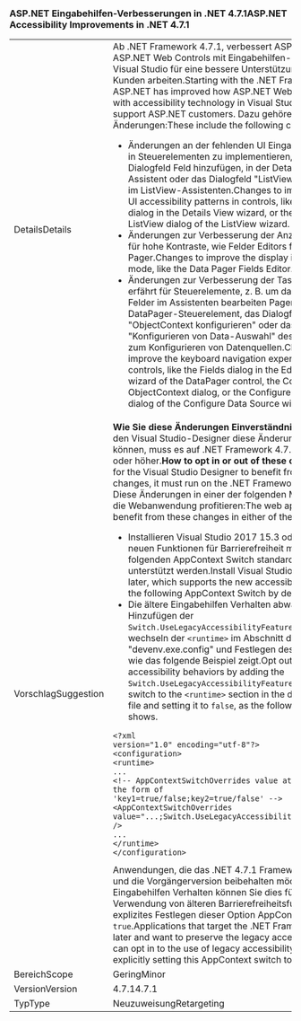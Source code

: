 ### <a name="aspnet-accessibility-improvements-in-net-471"></a><span data-ttu-id="b1883-101">ASP.NET Eingabehilfen-Verbesserungen in .NET 4.7.1</span><span class="sxs-lookup"><span data-stu-id="b1883-101">ASP.NET Accessibility Improvements in .NET 4.7.1</span></span>

|   |   |
|---|---|
|<span data-ttu-id="b1883-102">Details</span><span class="sxs-lookup"><span data-stu-id="b1883-102">Details</span></span>|<span data-ttu-id="b1883-103">Ab .NET Framework 4.7.1, verbessert ASP.NET wie ASP.NET Web Controls mit Eingabehilfen-Technologie in Visual Studio für eine bessere Unterstützung für ASP.NET Kunden arbeiten.</span><span class="sxs-lookup"><span data-stu-id="b1883-103">Starting with the .NET Framework 4.7.1, ASP.NET has improved how ASP.NET Web Controls work with accessibility technology in Visual Studio to better support ASP.NET customers.</span></span>  <span data-ttu-id="b1883-104">Dazu gehören die folgenden Änderungen:</span><span class="sxs-lookup"><span data-stu-id="b1883-104">These include the following changes:</span></span><ul><li><span data-ttu-id="b1883-105">Änderungen an der fehlenden UI Eingabehilfen Muster in Steuerelementen zu implementieren, wie das Dialogfeld Feld hinzufügen, in der Detailansicht-Assistent oder das Dialogfeld "ListView konfigurieren" im ListView-Assistenten.</span><span class="sxs-lookup"><span data-stu-id="b1883-105">Changes to implement missing UI accessibility patterns in controls, like the Add Field dialog in the Details View wizard, or the Configure ListView dialog of the ListView wizard.</span></span></li><li><span data-ttu-id="b1883-106">Änderungen zur Verbesserung der Anzeige im Modus für hohe Kontraste, wie Felder Editors für den Pager.</span><span class="sxs-lookup"><span data-stu-id="b1883-106">Changes to improve the display in High Contrast mode, like the Data Pager Fields Editor.</span></span></li><li><span data-ttu-id="b1883-107">Änderungen zur Verbesserung der Tastaturnavigation erfährt für Steuerelemente, z. B. um das Dialogfeld Felder im Assistenten bearbeiten Pagerfelder DataPager-Steuerelement, das Dialogfeld "ObjectContext konfigurieren" oder das Dialogfeld "Konfigurieren von Data-Auswahl" des Assistenten zum Konfigurieren von Datenquellen.</span><span class="sxs-lookup"><span data-stu-id="b1883-107">Changes to improve the keyboard navigation experiences for controls, like the Fields dialog in the Edit Pager Fields wizard of the DataPager control, the Configure ObjectContext dialog, or the Configure Data Selction dialog of the Configure Data Source wizard.</span></span></li></ul>|
|<span data-ttu-id="b1883-108">Vorschlag</span><span class="sxs-lookup"><span data-stu-id="b1883-108">Suggestion</span></span>|<span data-ttu-id="b1883-109"><strong>Wie Sie diese Änderungen Einverständnis im</strong>damit für den Visual Studio-Designer diese Änderungen profitieren können, muss es auf .NET Framework 4.7.1 ausgeführt oder höher.</span><span class="sxs-lookup"><span data-stu-id="b1883-109"><strong>How to opt in or out of these changes</strong>In order for the Visual Studio Designer to benefit from these changes, it must run on the .NET Framework 4.7.1 or later.</span></span> <span data-ttu-id="b1883-110">Diese Änderungen in einer der folgenden Methoden kann die Webanwendung profitieren:</span><span class="sxs-lookup"><span data-stu-id="b1883-110">The web application can benefit from these changes in either of the following ways:</span></span><ul><li><span data-ttu-id="b1883-111">Installieren Visual Studio 2017 15.3 oder später, die die neuen Funktionen für Barrierefreiheit mit dem folgenden AppContext Switch standardmäßig unterstützt werden.</span><span class="sxs-lookup"><span data-stu-id="b1883-111">Install Visual Studio 2017 15.3 or later, which supports the new accessibility features with the following AppContext Switch by default.</span></span></li><li><span data-ttu-id="b1883-112">Die ältere Eingabehilfen Verhalten abwählen, durch Hinzufügen der <code>Switch.UseLegacyAccessibilityFeatures</code> AppContext zu wechseln der <code>&lt;runtime&gt;</code> im Abschnitt der Datei "devenv.exe.config" und Festlegen des Werts auf <code>false</code>, wie das folgende Beispiel zeigt.</span><span class="sxs-lookup"><span data-stu-id="b1883-112">Opt out of the legacy accessibility behaviors by adding the <code>Switch.UseLegacyAccessibilityFeatures</code> AppContext switch to the <code>&lt;runtime&gt;</code> section in the devenv.exe.config file and setting it to <code>false</code>, as the following example shows.</span></span></li></ul><pre><code class="language-xml">&lt;?xml version=&quot;1.0&quot; encoding=&quot;utf-8&quot;?&gt;&#13;&#10;&lt;configuration&gt;&#13;&#10;&lt;runtime&gt;&#13;&#10;...&#13;&#10;&lt;!-- AppContextSwitchOverrides value attribute is in the form of &#39;key1=true/false;key2=true/false&#39;  --&gt;&#13;&#10;&lt;AppContextSwitchOverrides value=&quot;...;Switch.UseLegacyAccessibilityFeatures=false&quot; /&gt;&#13;&#10;...&#13;&#10;&lt;/runtime&gt;&#13;&#10;&lt;/configuration&gt;&#13;&#10;</code></pre><span data-ttu-id="b1883-113">Anwendungen, die das .NET 4.7.1 Framework oder höher und die Vorgängerversion beibehalten möchten Eingabehilfen Verhalten können Sie dies für die Verwendung von älteren Barrierefreiheitsfunktionen durch explizites Festlegen dieser Option AppContext auf <code>true</code>.</span><span class="sxs-lookup"><span data-stu-id="b1883-113">Applications that target the .NET Framework 4.7.1 or later and want to preserve the legacy accessibility behavior can opt in to the use of legacy accessibility features by explicitly setting this AppContext switch to <code>true</code>.</span></span>|
|<span data-ttu-id="b1883-114">Bereich</span><span class="sxs-lookup"><span data-stu-id="b1883-114">Scope</span></span>|<span data-ttu-id="b1883-115">Gering</span><span class="sxs-lookup"><span data-stu-id="b1883-115">Minor</span></span>|
|<span data-ttu-id="b1883-116">Version</span><span class="sxs-lookup"><span data-stu-id="b1883-116">Version</span></span>|<span data-ttu-id="b1883-117">4.7.1</span><span class="sxs-lookup"><span data-stu-id="b1883-117">4.7.1</span></span>|
|<span data-ttu-id="b1883-118">Typ</span><span class="sxs-lookup"><span data-stu-id="b1883-118">Type</span></span>|<span data-ttu-id="b1883-119">Neuzuweisung</span><span class="sxs-lookup"><span data-stu-id="b1883-119">Retargeting</span></span>|

